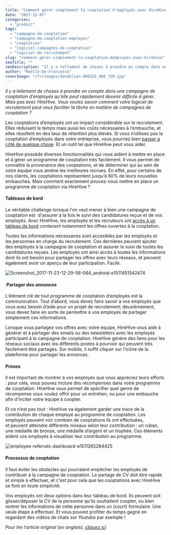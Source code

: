 ```yaml
---
title: "Comment gérer simplement la cooptation d'employés avec HireHive ?"
date: "2017-12-07"
categories:
  - "produit"
tags:
  - "campagne-de-cooptation"
  - "campagne-de-cooptation-employes"
  - "cooptation"
  - "logiciel-campagnes-de-cooptation"
  - "logiciel-de-recrutement"
slug: "comment-gerer-simplement-la-cooptation-demployes-avec-hirehive"
seoTitle: ""
seoDescription: "Il y a tellement de choses à prendre en compte dans une campagne de cooptation qu’elle peut rapidement devenir difficile à gérer. Mais pas avec HireHive."
author: "Maëlle-De-Francesco"
coverImage: "/fr/images/dandelion-808255_960_720.jpg"
---
```


_Il y a tellement de choses à prendre en compte dans une campagne de cooptation d’employés qu’elle peut rapidement devenir difficile à gérer. Mais pas avec HireHive. Vous voulez savoir comment votre logiciel de recrutement peut vous faciliter la tâche en matière de campagnes de cooptation ?_

Les cooptations d’employés ont un impact considérable sur le recrutement. Elles réduisent le temps mais aussi les coûts nécessaires à l’embauche, et elles résultent en des taux de rétention plus élevés. Si vous n’utilisez pas la cooptation d’employés dans votre entreprise, vous pourriez bien [passer à côté de quelque chose](https://hirehive.com/how-existing-employees-can-help-you-hire/). Et un outil tel que HireHive peut vous aider.

HireHive possède diverses fonctionnalités qui vous aident à mettre en place et à gérer un programme de cooptation très facilement. Il vous permet de connaître la provenance des cooptations, et de déterminer qui au sein de votre équipe vous amène les meilleures recrues. En effet, pour certains de nos clients, les cooptations représentent jusqu’à 60% de leurs nouvelles embauches. Mais comment exactement pouvez-vous mettre en place un programme de cooptation via HireHive ?

#### Tableaux de bord

Le véritable challenge lorsque l'on veut mener à bien une campagne de cooptation est  d'assurer à la fois le suivi des candidatures reçue et de vos employés. Avec HireHive, les employés et les recruteurs ont [accès à un tableau de bord](https://hirehive.com/fr/fonctionnalites/promouvoir-et-gerer-les-cooptations/) contenant notamment les offres ouvertes à la cooptation.

Toutes les informations nécessaires sont accesibles par les employés et les personnes en charge du recrutement. Ces dernières peuvent ajouter des employés à la campagne de cooptation et assurer le suivi de toutes les candidatures reçues. Les employés ont ainsi accès à toutes les informations dont ils ont besoin pour partager les offres avec leurs réseaux, et peuvent également avoir un aperçu de leur participation. Facile.

![Screenshot_2017-11-23-12-29-58-064_android-e1511451542474](/fr/images/Screenshot_2017-11-23-12-29-58-064_android-e1511451542474.png)

####  Partager des annonces

L'élément clé de tout programme de cooptation d’employés est la communication. Tout d’abord, vous devez faire savoir à vos employés que vous avez besoin d’aide pour un projet de recrutement; deuxièmement, vous devez faire en sorte de permettre à vos employés de partager simplement ces informations.

Lorsque vous partagez vos offres avec votre équipe, HireHive vous aide à générer et à partager des emails ou des newsletters avec les employés participant à la campagne de cooptation. HireHive génère des liens pour les réseaux sociaux avec les différents postes à pourvoir qui peuvent très facilement être partagés. Sur mobile, il suffit cliquer sur l’icône de la plateforme pour partager les annonces.

#### Primes

Il est important de montrer à vos employés que vous appréciez leurs efforts : pour cela, vous pouvez inclure des récompenses dans votre programme de cooptation. HireHive vous permet de spécifier quel genre de récompense vous voulez offrir pour un entretien, ou pour une embauche afin d'inciter votre équipe à coopter.

Et ce n’est pas tout : HireHive va également garder une trace de la contribution de chaque employé au programme de cooptation. Les employés peuvent voir combien de cooptations ils ont effectuées, et peuvent atteindre différents niveaux selon leur contribution : un ruban, une médaille de bronze, une médaille d’argent et un trophée. Ces éléments aident vos employés à visualiser leur contribution au programme.

![employee-referrals-dashboard-e1511265284425](/fr/images/employee-referrals-dashboard-e1511265284425.jpg)

#### Processus de cooptation

Il faut éviter les obstacles qui pourraient empêcher les employés de contribuer à la campagne de cooptation. Le partage de CV doit être rapide et simple à effectuer, et c'est pour cela que les cooptations avec HireHive se font en toute simplicité.

Vos employés ont deux options dans leur tableau de bord. Ils peuvent soit glisser/déposer le CV de la personne qu’ils souhaitent coopter, ou bien rentrer les informations de cette personne dans un (court) formulaire. Une seule étape à effectuer. Et vous pouvez profiter du temps gagné en regardant des vidéos de chats sur Youtube par exemple !

_Pour lire l’article original (en anglais), [cliquez ici](https://hirehive.com/maintaining-an-employee-referral-program-with-hirehive/)_
